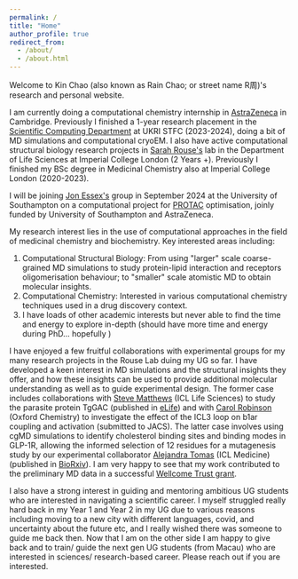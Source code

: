 ```yaml
---
permalink: /
title: "Home"
author_profile: true
redirect_from: 
  - /about/
  - /about.html
---
```


Welcome to Kin Chao (also known as Rain Chao; or street name R周)'s research and personal website.

I am currently doing a computational chemistry internship in [AstraZeneca](https://www.astrazeneca.com/our-company/our-locations/cambridge.html) in Cambridge. Previously I finished a 1-year research placement in the [Scientific Computing Department](https://www.scd.stfc.ac.uk/Pages/home.aspx) at UKRI STFC (2023-2024), doing a bit of MD simulations and computational cryoEM. I also have active computational structural biology research projects in [Sarah Rouse's](https://www.imperial.ac.uk/people/s.rouse/page/bio.html) lab in the Department of Life Sciences at Imperial College London (2 Years +). Previously I finished my BSc degree in Medicinal Chemistry also at Imperial College London (2020-2023).

I will be joining [Jon Essex's](https://essexgroup.soton.ac.uk/) group in September 2024 at the University of Southampton on a computational project for [PROTAC](https://www.nature.com/articles/s41573-021-00371-6) optimisation, joinly funded by University of Southampton and AstraZeneca.

My research interest lies in the use of computational approaches in the field of medicinal chemistry and biochemistry. Key interested areas including: 
1. Computational Structural Biology: From using "larger" scale coarse-grained MD simulations to study protein-lipid interaction and receptors oligomerisation behaviour; to "smaller" scale atomistic MD to obtain molecular insights.
1. Computational Chemistry: Interested in various computational chemistry techniques used in a drug discovery context.
1. I have loads of other academic interests but never able to find the time and energy to explore in-depth (should have more time and energy during PhD... hopefully )



I have enjoyed a few fruitful collaborations with experimental groups for my many research projects in the Rouse Lab duing my UG so far. I have developed a keen interest in MD simulations and the structural insights they offer, and how these insights can be used to provide additional molecular understanding as well as to guide experimental design. The former case includes collaborations with [Steve Matthews](https://www.imperial.ac.uk/people/s.j.matthews) (ICL Life Sciences) to study the parasite protein TgGAC (published in [eLife](https://elifesciences.org/articles/86049)) and with [Carol Robinson](https://www.chem.ox.ac.uk/people/dame-carol-robinson) (Oxford Chemistry) to investigate the effect of the ICL3 loop on b1ar coupling and activation (submitted to JACS). The latter case involves using cgMD simulations to identify cholesterol binding sites and binding modes in GLP-1R, allowing the informed selection of 12 residues for a mutagenesis study by our experimental collaborator [Alejandra Tomas](https://www.imperial.ac.uk/people/a.tomas-catala) (ICL Medicine) (published in [BioRxiv](https://www.biorxiv.org/content/10.1101/2024.06.22.600087v2)). I am very happy to see that my work contributed to the preliminary MD data in a successful [Wellcome Trust grant](https://www.imperial.ac.uk/news/251975/wellcome-trust-discovery-grant-advance-therapies/).


I also have a strong interest in guiding and mentoring ambitious UG students who are interested in navigating a scientific career. I myself struggled really hard back in my Year 1 and Year 2 in my UG due to various reasons including moving to a new city with different languages, covid, and uncertainty about the future etc, and I really wished there was someone to guide me back then. Now that I am on the other side I am happy to give back and to train/ guide the next gen UG students (from Macau) who are interested in sciences/ research-based career. Please reach out if you are interested.


